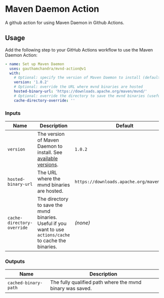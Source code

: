 # Maven Daemon Action 

A github action for using Maven Daemon in Github Actions.

## Usage

Add the following step to your GitHub Actions workflow to use the Maven Daemon Action:

```yaml
- name: Set up Maven Daemon
  uses: gauthamchandra/mvnd-action@v1
  with:
    # Optional: specify the version of Maven Daemon to install (default: 1.0.2)
    version: '1.0.2'
    # Optional: override the URL where mvnd binaries are hosted
    hosted-binary-url: 'https://downloads.apache.org/maven/mvnd/'
    # Optional: override the directory to save the mvnd binaries (useful for caching)
    cache-directory-override: ''
```

### Inputs

| Name                    | Description                                                                                                                        | Default                                      | Required |
|-------------------------|------------------------------------------------------------------------------------------------------------------------------------|----------------------------------------------|----------|
| `version`               | The version of Maven Daemon to install. See [available versions](https://downloads.apache.org/maven/mvnd/).                        | `1.0.2`                                      | No       |
| `hosted-binary-url`     | The URL where the mvnd binaries are hosted.                                                                                        | `https://downloads.apache.org/maven/mvnd/`   | No       |
| `cache-directory-override` | The directory to save the mvnd binaries. Useful if you want to use `actions/cache` to cache the binaries.                       | *(none)*                                     | No       |

### Outputs

| Name                  | Description                                      |
|-----------------------|--------------------------------------------------|
| `cached-binary-path`  | The fully qualified path where the mvnd binary was saved. |
